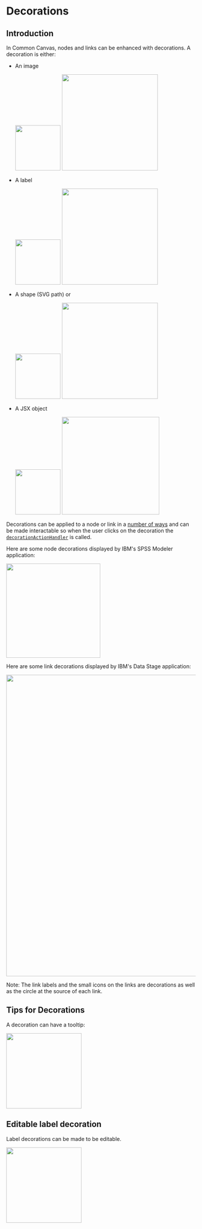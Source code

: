 # Decorations

## Introduction

In Common Canvas, nodes and links can be enhanced with decorations. A decoration is either:

* An image

    <img src="../assets/cc-decoration-node-image.png" width="120" />
	<img src="../assets/cc-decoration-link-image.png" width="255" />

* A label

    <img src="../assets/cc-decoration-node-label.png" width="120" />
	<img src="../assets/cc-decoration-link-label.png" width="255" />

* A shape (SVG path) or

    <img src="../assets/cc-decoration-node-shape.png" width="120" />
	<img src="../assets/cc-decoration-link-shape.png" width="255" />

* A JSX object

    <img src="../assets/cc-decoration-node-jsx.png" width="120" />
	<img src="../assets/cc-decoration-link-jsx.png" width="259" />

Decorations can be applied to a node or link in a [number of ways](03.04.01-decorations.md) and can be made interactable so when the user clicks on the decoration the [`decorationActionHandler`](03.03.05-decoration-action-handler.md) is called.

Here are some node decorations displayed by IBM's SPSS Modeler application:

<img src="../assets/cc-decoration-example-node.png" width="250" />


Here are some link decorations displayed by IBM's Data Stage application:

<img src="../assets/cc-decoration-example-link.png" width="800" />

Note: The link labels and the small icons on the links are decorations as well as the circle at the source of each link.

## Tips for Decorations

A decoration can have a tooltip:

<img src="../assets/cc-decoration-tooltip.png" width="200" />

## Editable label decoration

Label decorations can be made to be editable.

<img src="../assets/cc-decoration-label-editable.gif" width="200" />




